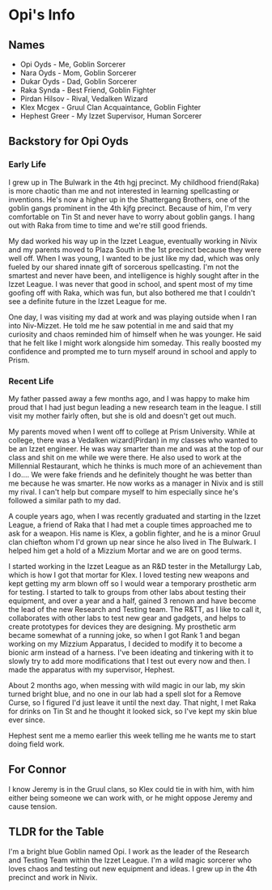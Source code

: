 # Opi's Info

## Names

* Opi Oyds - Me, Goblin Sorcerer
* Nara Oyds - Mom, Goblin Sorcerer
* Dukar Oyds - Dad, Goblin Sorcerer
* Raka Synda - Best Friend, Goblin Fighter
* Pirdan Hilsov - Rival, Vedalken Wizard
* Klex Mcgex - Gruul Clan Acquaintance, Goblin Fighter
* Hephest Greer - My Izzet Supervisor, Human Sorcerer

## Backstory for Opi Oyds

### Early Life

I grew up in The Bulwark in the 4th hgj precinct. My childhood friend(Raka) is more chaotic than me and not interested in learning spellcasting or inventions. He's now a higher up in the Shattergang Brothers, one of the goblin gangs prominent in the 4th kjfg precinct. Because of him, I'm very comfortable on Tin St and never have to worry about goblin gangs. I hang out with Raka from time to time and we're still good friends.

My dad worked his way up in the Izzet League, eventually working in Nivix and my parents moved to Plaza South in the 1st precinct because they were well off. When I was young, I wanted to be just like my dad, which was only fueled by our shared innate gift of sorcerous spellcasting. I'm not the smartest and never have been, and intelligence is highly sought after in the Izzet League. I was never that good in school, and spent most of my time goofing off with Raka, which was fun, but also bothered me that I couldn't see a definite future in the Izzet League for me.

One day, I was visiting my dad at work and was playing outside when I ran into Niv-Mizzet. He told me he saw potential in me and said that my curiosity and chaos reminded him of himself when he was younger.
He said that he felt like I might work alongside him someday. This really boosted my confidence and prompted me to turn myself around in school and apply to Prism.

### Recent Life

My father passed away a few months ago, and I was happy to make him proud that I had just begun leading a new research team in the league. I still visit my mother fairly often, but she is old and doesn't get out much.

My parents moved when I went off to college at Prism University. While at college, there was a Vedalken wizard(Pirdan) in my classes who wanted to be an Izzet engineer. He was way smarter than me and was at the top of our class and shit on me while we were there. He also used to work at the Millennial Restaurant, which he thinks is much more of an achievement than I do.... We were fake friends and he definitely thought he was better than me because he was smarter. He now works as a manager in Nivix and is still my rival. I can't help but compare myself to him especially since he's followed a similar path to my dad.

A couple years ago, when I was recently graduated and starting in the Izzet League, a friend of Raka that I had met a couple times approached me to ask for a weapon. His name is Klex, a goblin fighter, and he is a minor Gruul clan chiefton whom I'd grown up near since he also lived in The Bulwark. I helped him get a hold of a Mizzium Mortar and we are on good terms.

I started working in the Izzet League as an R&D tester in the Metallurgy Lab, which is how I got that mortar for Klex. I loved testing new weapons and kept getting my arm blown off so I would wear a temporary prosthetic arm for testing. I started to talk to groups from other labs about testing their equipment, and over a year and a half, gained 3 renown and have become the lead of the new Research and Testing team. The R&TT, as I like to call it, collaborates with other labs to test new gear and gadgets, and helps to create prototypes for devices they are designing. My prosthetic arm became somewhat of a running joke, so when I got Rank 1 and began working on my Mizzium Apparatus, I decided to modify it to become a bionic arm instead of a harness. I've been ideating and tinkering with it to slowly try to add more modifications that I test out every now and then. I made the apparatus with my supervisor, Hephest.

About 2 months ago, when messing with wild magic in our lab, my skin turned bright blue, and no one in our lab had a spell slot for a Remove Curse, so I figured I'd just leave it until the next day. That night, I met Raka for drinks on Tin St and he thought it looked sick, so I've kept my skin blue ever since.

Hephest sent me a memo earlier this week telling me he wants me to start doing field work.

## For Connor

I know Jeremy is in the Gruul clans, so Klex could tie in with him, with him either being someone we can work with, or he might oppose Jeremy and cause tension.

## TLDR for the Table

I'm a bright blue Goblin named Opi. I work as the leader of the Research and Testing Team within the Izzet League. I'm a wild magic sorcerer who loves chaos and testing out new equipment and ideas. I grew up in the 4th precinct and work in Nivix.
